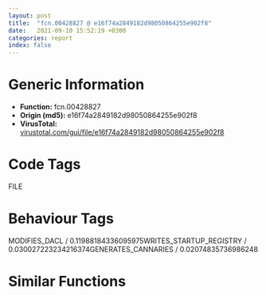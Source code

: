 ```yaml
---
layout: post
title:  "fcn.00428827 @ e16f74a2849182d98050864255e902f8"
date:   2021-09-10 15:52:19 +0300
categories: report
index: false
---
```


# Generic Information
- **Function:** fcn.00428827
- **Origin (md5):** e16f74a2849182d98050864255e902f8
- **VirusTotal:** [virustotal.com/gui/file/e16f74a2849182d98050864255e902f8][virustotal_ref]

# Code Tags
<span class="tag" id="FILE">FILE</span>


# Behaviour Tags
<span class="bhv-tag" id="MODIFIES_DACL">MODIFIES_DACL / 0.11988184336095975</span><span class="bhv-tag" id="WRITES_STARTUP_REGISTRY">WRITES_STARTUP_REGISTRY / 0.030027223234216374</span><span class="bhv-tag" id="GENERATES_CANNARIES">GENERATES_CANNARIES / 0.02074835736986248</span>

# Similar Functions
<script type="text/javascript" src="https://www.gstatic.com/charts/loader.js"></script>
<script type="text/javascript">

    google.charts.load('current', {'packages':['corechart']});
    google.charts.setOnLoadCallback(drawChart);

    function drawChart() {
    var data = new google.visualization.DataTable();
        data.addColumn('number', 'X');
        data.addColumn('number', 'Y');
        data.addColumn({type: 'string', role: 'tooltip', 'p': {'html': true}});
        data.addColumn({'type': 'string', 'role': 'style'});
        
        data.addRows([
    [-10.361949920654297, -82.17411041259766, '<b><a href="/report/fcn.00428827@e16f74a2849182d98050864255e902f8">fcn.00428827</a><br>@e16f74a2849182d98050864255e902f8</b><br>', 'point { fill-color: #e0440e; }'],
[126.36284637451172, 39.777923583984375, '<b><a href="/report/main@e16f74a2849182d98050864255e902f8">main</a><br>@e16f74a2849182d98050864255e902f8</b><br>', 'null'],
[-248.91107177734375, 36.417205810546875, '<b><a href="/report/fcn.00403172@03566ca6c146fb1f8bfbce50f19cbb41">fcn.00403172</a><br>@03566ca6c146fb1f8bfbce50f19cbb41</b><br>', 'null'],
[-160.3448486328125, 59.97303009033203, '<b><a href="/report/fcn.00402d22@1c48774da6a3dd4bf3ea41716a332c61">fcn.00402d22</a><br>@1c48774da6a3dd4bf3ea41716a332c61</b><br>', 'null'],
[-245.6435546875, -43.71649169921875, '<b><a href="/report/fcn.00412c8d@6c5b0418e4a4c57d99cda47d2717045d">fcn.00412c8d</a><br>@6c5b0418e4a4c57d99cda47d2717045d</b><br>', 'null'],
[-166.872314453125, -20.019485473632812, '<b><a href="/report/fcn.00623e42@7614e1bbe9b9fd3db78e405e68b1fab4">fcn.00623e42</a><br>@7614e1bbe9b9fd3db78e405e68b1fab4</b><br>', 'null'],
[44.32101058959961, 78.28470611572266, '<b><a href="/report/fcn.00442172@3d7f25d788af3e7f7707a736ac852465">fcn.00442172</a><br>@3d7f25d788af3e7f7707a736ac852465</b><br>', 'null'],
[57.34915542602539, -6.821422576904297, '<b><a href="/report/fcn.00442172@6e426bd8e348fab7a17ba317fb0f2d87">fcn.00442172</a><br>@6e426bd8e348fab7a17ba317fb0f2d87</b><br>', 'null'],
[45.6400146484375, -134.32737731933594, '<b><a href="/report/fcn.0042f095@505be53c36227b94e2fcc406f247f6e5">fcn.0042f095</a><br>@505be53c36227b94e2fcc406f247f6e5</b><br>', 'null'],
[-13.471429824829102, 26.893890380859375, '<b><a href="/report/fcn.00442172@a314f14b11fc4f772a3e30c11b5cb1d4">fcn.00442172</a><br>@a314f14b11fc4f772a3e30c11b5cb1d4</b><br>', 'null'],
[-224.2832794189453, 117.87164306640625, '<b><a href="/report/fcn.00407061@a2475448bf4050c1583e1970984a4d00">fcn.00407061</a><br>@a2475448bf4050c1583e1970984a4d00</b><br>', 'null'],

        ]);

    var options = {
        title: 'Similarity Plot',
        legend: 'none',
        colors: ['#dedbd9', '#e6693e', '#ec8f6e', '#f3b49f', '#f6c7b6'],
        tooltip: {isHtml: true, trigger: 'both'},
        explorer: {
        actions: ["dragToZoom", "rightClickToReset"],
        },
        chartArea: {
        width: '80%',
        height: '80%'
        },
        width: '100%',
        height: '100%'
    };

    var chart = new google.visualization.ScatterChart(document.getElementById('chart_div'));

    chart.draw(data, options);
    }
    
</script>


<div id="chart_div" style="width: 100%px; height: 100%;"></div>

# Disassembled Code
{% highlight nasm %}

push ebp
mov ebp, esp
sub esp, 0x14
push ebx
push esi
push edi
mov edi, eax
cmp dword[edi+0x24], 0xffffffff
jne 0x428840
push 9
pop eax
jmp 0x428adf
mov dword[ebp-4], 0x4e
push 0xd
pop ebx
mov dword[ebp-8], ebx
add dword[ebp-4], 0xffffffcb
mov eax, dword[ebp-8]
add eax, dword[ebp-4]
push 6
mov dword[ebp-8], eax
mov eax, dword[ebp-8]
mov ecx, dword[ebp-4]
sub eax, ecx
mov dword[ebp-8], eax
mov eax, dword[ebp-8]
cdq
pop ecx
mov esi, ecx
idiv esi
mov edx, dword[ebp-4]
imul eax, edx
mov edx, dword[ebp-8]
mov esi, dword[ebp-4]
imul edx, esi
imul edx, edx, 0x14
add eax, edx
mov edx, dword[ebp-8]
sub eax, edx
mov edx, dword[ebp-4]
sub eax, edx
mov edx, dword[ebp-8]
lea eax, [eax+edx+0x25]
mov dword[ebp-4], eax
mov eax, dword[ebp-8]
mov edx, dword[ebp-4]
add eax, eax
sub eax, edx
mov edx, dword[ebp-8]
sub eax, edx
add eax, dword[ebp-4]
xor esi, esi
mov dword[ebp-4], eax
mov eax, dword[ebp-8]
add eax, dword[ebp-4]
mov dword[ebp-4], eax
mov eax, dword[ebp-8]
add eax, dword[ebp-4]
mov dword[ebp-4], eax
mov eax, dword[ebp-8]
imul eax, eax, 0x52
mov dword[ebp-8], eax
mov dword[edi+0x10], esi
mov dword[ebp-8], ecx
mov eax, dword[ebp-8]
mov ecx, dword[ebp-8]
imul eax, ecx
mov ecx, dword[ebp-8]
imul eax, eax, 0x37
imul ecx, ecx, 0x48
add eax, ecx
add eax, dword[ebp-8]
mov ecx, dword[ebp+8]
mov dword[ebp-8], eax
mov eax, dword[ebp-8]
mov dword[ebp-8], eax
mov eax, dword[ebp-8]
add eax, dword[ebp-8]
mov dword[ebp-8], eax
mov eax, dword[ebp+0xc]
test byte[eax+4], 0x10
je 0x428920
inc esi
push esi
call fcn.00424271
pop ecx
test eax, eax
jne 0x428919
mov dword[edi+0x10], esi
jmp 0x428ad7
xor eax, eax
jmp 0x428adf
push esi
call fcn.00424271
pop ecx
test eax, eax
jne 0x42896c
mov dword[edi+0x10], 1
call fcn.00424e4a
fld qword[0x4708c8]
fstp qword[ebp-0x10]
fld qword[0x470930]
fstp qword[ebp-0x10]
fld qword[0x470928]
fstp qword[ebp-0x10]
fld qword[0x470960]
fstp qword[ebp-0x10]
fld qword[ebp-0x10]
fsub qword[0x470920]
fstp qword[ebp-0x10]
jmp 0x428adc
fld qword[0x4708c8]
mov eax, dword[ebp+0xc]
fstp qword[ebp-0x10]
push esi
fld qword[0x470930]
fstp qword[ebp-0x10]
fld qword[0x470928]
fstp qword[ebp-0x10]
fld qword[0x470960]
fstp qword[ebp-0x10]
fld qword[ebp-0x10]
mov eax, dword[eax+4]
fsub qword[0x470920]
push eax
push 2
push esi
push esi
fstp qword[ebp-0x10]
push 0x40000000
push dword[ebp+8]
call dword[sym.imp.KERNEL32.dll_CreateFileW]
mov dword[ebp-0xc], eax
cmp eax, 0xffffffff
jne 0x4289ca
mov dword[edi+0x10], 1
jmp 0x428ad7
mov eax, edi
call fcn.00426e1d
mov dword[ebp-4], 0x4e
mov dword[ebp-8], ebx
add dword[ebp-4], 0xffffffcb
mov eax, dword[ebp-8]
add eax, dword[ebp-4]
push 6
mov dword[ebp-8], eax
mov eax, dword[ebp-8]
mov ecx, dword[ebp-4]
sub eax, ecx
mov dword[ebp-8], eax
mov eax, dword[ebp-8]
cdq
pop ecx
idiv ecx
mov ecx, dword[ebp-4]
imul eax, ecx
mov ecx, dword[ebp-8]
mov edx, dword[ebp-4]
imul ecx, edx
imul ecx, ecx, 0x14
add eax, ecx
mov ecx, dword[ebp-8]
sub eax, ecx
mov ecx, dword[ebp-4]
sub eax, ecx
mov ecx, dword[ebp-8]
lea eax, [eax+ecx+0x25]
mov dword[ebp-4], eax
mov eax, dword[ebp-8]
mov ecx, dword[ebp-4]
add eax, eax
sub eax, ecx
mov ecx, dword[ebp-8]
sub eax, ecx
add eax, dword[ebp-4]
mov dword[ebp-4], eax
mov eax, dword[ebp-8]
add eax, dword[ebp-4]
mov dword[ebp-4], eax
mov eax, dword[ebp-8]
add eax, dword[ebp-4]
mov dword[ebp-4], eax
mov eax, dword[ebp-8]
imul eax, eax, 0x52
mov dword[ebp-8], eax
cmp dword[edi+0x10], esi
jne 0x428acf
mov ebx, 0x4000
cmp dword[edi+0x30], esi
jne 0x428aae
push ebx
call fcn.0043c519
mov dword[edi+0x30], eax
cmp eax, esi
jne 0x428aae
mov dword[edi+0x10], 2
jmp 0x428aae
push dword[edi+0x30]
mov ecx, ebx
call fcn.00427edd
pop ecx
mov dword[ebp-8], eax
cmp eax, esi
je 0x428ab3
lea ecx, [ebp-0x14]
push ecx
push eax
push dword[edi+0x30]
push dword[ebp-0xc]
call fcn.0043cc52
test eax, eax
je 0x428aa7
mov eax, dword[ebp-8]
cmp dword[ebp-0x14], eax
je 0x428aae
mov dword[edi+0x10], 3
cmp dword[edi+0x10], esi
je 0x428a79
cmp dword[edi+0x10], esi
jne 0x428acf
mov eax, dword[ebp+0xc]
lea ecx, [eax+0x18]
push ecx
lea ecx, [eax+8]
push ecx
add eax, 0x10
push eax
push dword[ebp-0xc]
call fcn.0043cab0
push dword[ebp-0xc]
call fcn.0043ccbf
call fcn.00424e4a
mov eax, dword[edi+0x10]
pop edi
pop esi
pop ebx
leave
ret

{% endhighlight %}

[virustotal_ref]: https://www.virustotal.com/gui/file/e16f74a2849182d98050864255e902f8